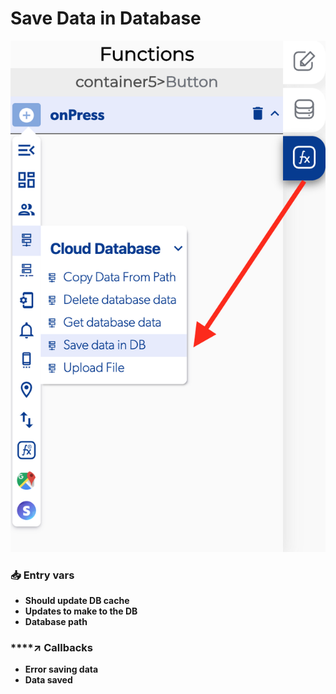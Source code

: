 # Save Data in Database

![](../../../.gitbook/assets/captura-de-pantalla-2020-02-10-a-la-s-11.43.06.png)



### 📥 Entry vars <a id="entry-vars"></a>

* **Should update DB cache**
* **Updates to make to the DB**
* **Database path**

### \*\*\*\*↗ **Callbacks**

* **Error saving data**
* **Data saved**

